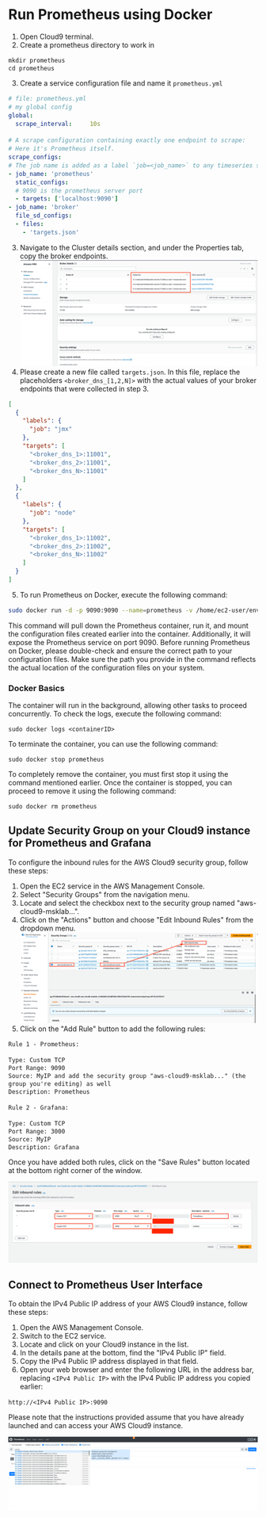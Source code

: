 # **Run Prometheus using Docker**
1. Open Cloud9 terminal.
2. Create a prometheus directory to work in
```
mkdir prometheus
cd prometheus
```
3. Create a service configuration file and name it `prometheus.yml`
```yaml
# file: prometheus.yml
# my global config
global:
  scrape_interval:     10s

# A scrape configuration containing exactly one endpoint to scrape:
# Here it's Prometheus itself.
scrape_configs:
# The job name is added as a label `job=<job_name>` to any timeseries scraped from this config.
- job_name: 'prometheus'
  static_configs:
  # 9090 is the prometheus server port
  - targets: ['localhost:9090']
- job_name: 'broker'
  file_sd_configs:
  - files:
    - 'targets.json'

```
3. Navigate to the Cluster details section, and under the Properties tab, copy the broker endpoints.
![Broker_Endpoints](images/Broker_Endpoints.png)
4. Please create a new file called `targets.json`. In this file, replace the placeholders `<broker_dns_[1,2,N]>` with the actual values of your broker endpoints that were collected in step 3.

```json
[
  {
    "labels": {
      "job": "jmx"
    },
    "targets": [
      "<broker_dns_1>:11001",
      "<broker_dns_2>:11001",
      "<broker_dns_N>:11001"
    ]
  },
  {
    "labels": {
      "job": "node"
    },
    "targets": [
      "<broker_dns_1>:11002",
      "<broker_dns_2>:11002",
      "<broker_dns_N>:11002"
    ]
  }
]

```
5. To run Prometheus on Docker, execute the following command:

```bash
sudo docker run -d -p 9090:9090 --name=prometheus -v /home/ec2-user/environment/prometheus/prometheus.yml:/etc/prometheus/prometheus.yml -v /home/ec2-user/environment/prometheus/targets.json:/etc/prometheus/targets.json prom/prometheus --config.file=/etc/prometheus/prometheus.yml
```

This command will pull down the Prometheus container, run it, and mount the configuration files created earlier into the container. Additionally, it will expose the Prometheus service on port 9090. 
Before running Prometheus on Docker, please double-check and ensure the correct path to your configuration files. Make sure the path you provide in the command reflects the actual location of the configuration files on your system.


### Docker Basics
The container will run in the background, allowing other tasks to proceed concurrently. To check the logs, execute the following command:

```shell
sudo docker logs <containerID>
```

To terminate the container, you can use the following command:

```shell
sudo docker stop prometheus
```

To completely remove the container, you must first stop it using the command mentioned earlier. Once the container is stopped, you can proceed to remove it using the following command:

```shell
sudo docker rm prometheus
```

## Update Security Group on your Cloud9 instance for Prometheus and Grafana

To configure the inbound rules for the AWS Cloud9 security group, follow these steps:

1. Open the EC2 service in the AWS Management Console.
2. Select "Security Groups" from the navigation menu.
3. Locate and select the checkbox next to the security group named "aws-cloud9-msklab...".
4. Click on the "Actions" button and choose "Edit Inbound Rules" from the dropdown menu.
![Edit_Inbound_C9](images/Edit_Inbound_C9.png)
5. Click on the "Add Rule" button to add the following rules:

```
Rule 1 - Prometheus:

Type: Custom TCP
Port Range: 9090
Source: MyIP and add the security group "aws-cloud9-msklab..." (the group you're editing) as well
Description: Prometheus

Rule 2 - Grafana:

Type: Custom TCP
Port Range: 3000
Source: MyIP
Description: Grafana
```

Once you have added both rules, click on the "Save Rules" button located at the bottom right corner of the window.

![Edit_Inbound_C9_2](images/Edit_Inbound_C9_2.png)


## Connect to Prometheus User Interface

To obtain the IPv4 Public IP address of your AWS Cloud9 instance, follow these steps:

1. Open the AWS Management Console.
2. Switch to the EC2 service.
3. Locate and click on your Cloud9 instance in the list.
4. In the details pane at the bottom, find the "IPv4 Public IP" field.
5. Copy the IPv4 Public IP address displayed in that field.
6. Open your web browser and enter the following URL in the address bar, replacing `<IPv4 Public IP>` with the IPv4 Public IP address you copied earlier:

`http://<IPv4 Public IP>:9090`

Please note that the instructions provided assume that you have already launched and can access your AWS Cloud9 instance.

![Prometheus](images/Prometheus.png)